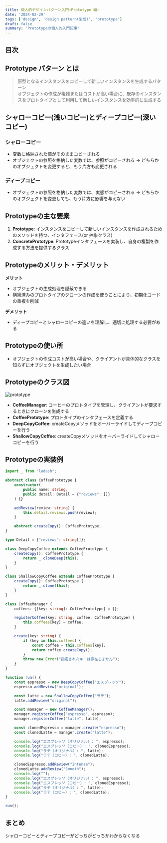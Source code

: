 ```yaml
---
title: 個人的デザインパターン入門~Prototype 編~
date: '2024-02-29'
tags: ['design', 'design pattern(生成)', 'prototype']
draft: false
summary: 'Prototypeの個人的入門記事'
---
```


## 目次

<TOCInline toc={props.toc} exclude="目次" toHeading={3} />

## Prototype パターン とは

> 原型となるインスタンスをコピーして新しいインスタンスを生成するパターン  
> オブジェクトの作成が複雑またはコストが高い場合に、既存のインスタンスをプロトタイプとして利用して新しいインスタンスを効率的に生成する 

## シャローコピー(浅いコピー)とディープコピー(深いコピー)
### シャローコピー
- 変数に格納された値がそのままコピーされる
- オブジェクトの参照を格納した変数では、参照がコピーされる
  → どちらかのオブジェクトを変更すると、もう片方も変更される

### ディープコピー
- オブジェクトの参照を格納した変数では、実態がコピーされる
  → どちらかのオブジェクトを変更しても、もう片方に影響を与えない

## Prototypeの主な要素
1. **Prototype**: インスタンスをコピーして新しいインスタンスを作成されるためのメソッドを持つ、インタフェース(or 抽象クラス)
2. **ConcretePrototype**: Prototypeインタフェースを実装し、自身の複製を作成する方法を提供するクラス 

## Prototypeのメリット・デメリット
**メリット**  
- オブジェクトの生成処理を隠蔽できる
- 構築済みのプロトタイプのクローンの作成を使うことにより、初期化コードの重複を削減

**デメリット**  
- ディープコピーとシャローコピーの違いを理解し、適切に処理する必要がある

## Prototypeの使い所
- オブジェクトの作成コストが高い場合や、クライアントが具体的なクラスを知らずにオブジェクトを生成したい場合

## Prototypeのクラス図

![prototype](/static/images/design/design_pattern/prototype/prototype.png)

- **CoffeeManager**: コーヒーのプロトタイプを管理し、クライアントが要求するときにクローンを生成する
- **CoffeePrototype**: プロトタイプのインタフェースを定義する
- **DeepCopyCoffee**: createCopyメソッドをオーバーライドしてディープコピーを行う
- **ShallowCopyCoffee**: createCopyメソッドをオーバーライドしてシャローコピーを行う

## Prototypeの実装例

```typescript
import _ from "lodash";

abstract class CoffeePrototype {
    constructor(
        public name: string,
        public detail: Detail = {"reviews": []}
    ) {}

    addReview(review: string) {
        this.detail.reviews.push(review);
    }

    abstract createCopy(): CoffeePrototype;
}

type Detail = {"reviews": string[]};

class DeepCopyCoffee extends CoffeePrototype {
    createCopy(): CoffeePrototype {
        return _.cloneDeep(this);
    }
}

class ShallowCopyCoffee extends CoffeePrototype {
    createCopy(): CoffeePrototype {
        return _.clone(this);
    }
}

class CoffeeManager {
    coffees: {[key: string]: CoffeePrototype} = {};

    registerCoffee(key: string, coffee: CoffeePrototype) {
        this.coffees[key] = coffee;
    }

    create(key: string) {
        if (key in this.coffees) {
            const coffee = this.coffees[key];
            return coffee.createCopy();
        }
        throw new Error("指定されたキーは存在しません");
    }
}

function run() {
    const espresso = new DeepCopyCoffee("エスプレッソ");
    espresso.addReview("original");

    const latte = new ShallowCopyCoffee("ラテ");
    latte.addReview("original");

    const manager = new CoffeeManager();
    manager.registerCoffee("espresso", espresso);
    manager.registerCoffee("latte", latte);

    const clonedEspresso = manager.create("espresso");
    const clonedLatte = manager.create("latte");

    console.log("エスプレッソ（オリジナル）: ", espresso);
    console.log("エスプレッソ（コピー）: ", clonedEspresso);
    console.log("ラテ（オリジナル）: ", latte);
    console.log("ラテ（コピー）: ", clonedLatte);

    clonedEspresso.addReview("Intense");
    clonedLatte.addReview("Smooth");
    console.log("");
    console.log("エスプレッソ（オリジナル）: ", espresso);
    console.log("エスプレッソ（コピー）: ", clonedEspresso);
    console.log("ラテ（オリジナル）: ", latte);
    console.log("ラテ（コピー）: ", clonedLatte);
}

run();
```

## まとめ
シャローコピーとディープコピーがどっちがどっちかわからなくなる